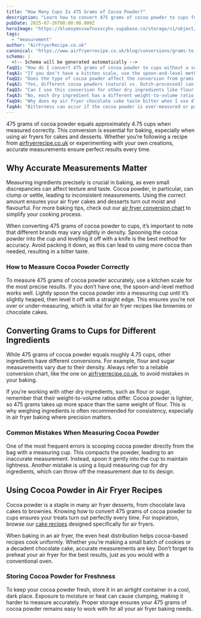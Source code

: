 ```yaml
---
title: "How Many Cups Is 475 Grams of Cocoa Powder?"
description: "Learn how to convert 475 grams of cocoa powder to cups for perfect baking every time. Get accurate measurements and tips for air fryer recipes."
pubDate: 2025-07-26T00:00:00.000Z
heroImage: "https://klueoymssxwfnxsvcyhv.supabase.co/storage/v1/object/public/Shmucket/how-many-cups-is-475-grams-of-cocoa-powder.webp"
tags:
  - "measurement"
author: "AirFryerRecipe.co.uk"
canonical: "https://www.airfryerrecipe.co.uk/blog/conversions/grams-to-cups/how-many-cups-is-475-grams-of-cocoa-powder"
schema: |
  <!-- Schema will be generated automatically -->
faqQ1: "How do I convert 475 grams of cocoa powder to cups without a scale?"
faqA1: "If you don’t have a kitchen scale, use the spoon-and-level method. Lightly spoon the cocoa powder into a measuring cup until it’s slightly heaped, then level it off with a straight edge. This method ensures you’re not overpacking the cup, giving you roughly 4.75 cups for 475 grams."
faqQ2: "Does the type of cocoa powder affect the conversion from grams to cups?"
faqA2: "Yes, different cocoa powders (natural vs. Dutch-processed) can vary slightly in density. However, the difference is minimal for most home baking. Stick to the general conversion of 475 grams equalling about 4.75 cups, and adjust slightly if your recipe seems too dry or wet."
faqQ3: "Can I use this conversion for other dry ingredients like flour or sugar?"
faqA3: "No, each dry ingredient has a different weight-to-volume ratio. For example, 475 grams of flour equals about 3.75 cups, while sugar is closer to 2.25 cups. Always check a conversion chart for accurate measurements, especially when baking in an air fryer."
faqQ4: "Why does my air fryer chocolate cake taste bitter when I use 475 grams of cocoa powder?"
faqA4: "Bitterness can occur if the cocoa powder is over-measured or packed too tightly. Ensure you’re using the correct conversion (4.75 cups for 475 grams) and avoid compacting the powder. Also, balance the cocoa with enough sugar and fat in your recipe for a smoother taste."
---
```

<p>475 grams of cocoa powder equals approximately 4.75 cups when measured correctly. This conversion is essential for baking, especially when using air fryers for cakes and desserts. Whether you’re following a recipe from <a href=https://www.airfryerrecipe.co.uk/recipes>airfryerrecipe.co.uk</a> or experimenting with your own creations, accurate measurements ensure perfect results every time.</p>  

<h2>Why Accurate Measurements Matter</h2>  
<p>Measuring ingredients precisely is crucial in baking, as even small discrepancies can affect texture and taste. Cocoa powder, in particular, can clump or settle, leading to inconsistent measurements. Using the correct amount ensures your air fryer cakes and desserts turn out moist and flavourful. For more baking tips, check out our <a href=https://www.airfryerrecipe.co.uk/air-fryer-conversion-chart>air fryer conversion chart</a> to simplify your cooking process.</p>  

<p>When converting 475 grams of cocoa powder to cups, it’s important to note that different brands may vary slightly in density. Spooning the cocoa powder into the cup and levelling it off with a knife is the best method for accuracy. Avoid packing it down, as this can lead to using more cocoa than needed, resulting in a bitter taste.</p>  

<h3>How to Measure Cocoa Powder Correctly</h3>  
<p>To measure 475 grams of cocoa powder accurately, use a kitchen scale for the most precise results. If you don’t have one, the spoon-and-level method works well. Lightly spoon the cocoa powder into a measuring cup until it’s slightly heaped, then level it off with a straight edge. This ensures you’re not over or under-measuring, which is vital for air fryer recipes like brownies or chocolate cakes.</p>  

<h2>Converting Grams to Cups for Different Ingredients</h2>  
<p>While 475 grams of cocoa powder equals roughly 4.75 cups, other ingredients have different conversions. For example, flour and sugar measurements vary due to their density. Always refer to a reliable conversion chart, like the one on <a href=https://www.airfryerrecipe.co.uk>airfryerrecipe.co.uk</a>, to avoid mistakes in your baking.</p>  

<p>If you’re working with other dry ingredients, such as flour or sugar, remember that their weight-to-volume ratios differ. Cocoa powder is lighter, so 475 grams takes up more space than the same weight of flour. This is why weighing ingredients is often recommended for consistency, especially in air fryer baking where precision matters.</p>  

<h3>Common Mistakes When Measuring Cocoa Powder</h3>  
<p>One of the most frequent errors is scooping cocoa powder directly from the bag with a measuring cup. This compacts the powder, leading to an inaccurate measurement. Instead, spoon it gently into the cup to maintain lightness. Another mistake is using a liquid measuring cup for dry ingredients, which can throw off the measurement due to its design.</p>  

<h2>Using Cocoa Powder in Air Fryer Recipes</h2>  
<p>Cocoa powder is a staple in many air fryer desserts, from chocolate lava cakes to brownies. Knowing how to convert 475 grams of cocoa powder to cups ensures your treats turn out perfectly every time. For inspiration, browse our <a href=https://www.airfryerrecipe.co.uk/recipe-category/cakes>cake recipes</a> designed specifically for air fryers.</p>  

<p>When baking in an air fryer, the even heat distribution helps cocoa-based recipes cook uniformly. Whether you’re making a small batch of cookies or a decadent chocolate cake, accurate measurements are key. Don’t forget to preheat your air fryer for the best results, just as you would with a conventional oven.</p>  

<h3>Storing Cocoa Powder for Freshness</h3>  
<p>To keep your cocoa powder fresh, store it in an airtight container in a cool, dark place. Exposure to moisture or heat can cause clumping, making it harder to measure accurately. Proper storage ensures your 475 grams of cocoa powder remains easy to work with for all your air fryer baking needs.</p>
